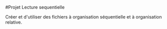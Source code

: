 #Projet Lecture sequentielle

Créer et d'utiliser des fichiers à organisation séquentielle et à organisation relative.
 
